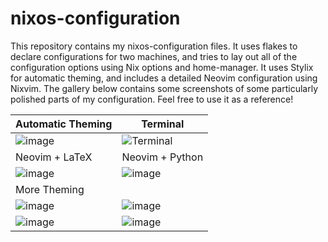 # nixos-configuration
This repository contains my nixos-configuration files. It uses flakes to declare configurations for two machines, and tries to lay out all of the configuration options using Nix options and home-manager. It uses Stylix for automatic theming, and includes a detailed Neovim configuration using Nixvim. The gallery below contains some screenshots of some particularly polished parts of my configuration. Feel free to use it as a reference!

| Automatic Theming | Terminal |
|---------------|---------------|
| ![image](https://github.com/user-attachments/assets/c3671dcf-3a87-4d50-966b-3f8eb4c965a8) | ![Terminal](https://github.com/user-attachments/assets/0d7de0bb-009c-4950-8e21-b2d998d7b535) |
| Neovim + LaTeX | Neovim + Python |
|![image](https://github.com/user-attachments/assets/94948921-a8fa-40ad-a4b5-55053202a9d2)|![image](https://github.com/user-attachments/assets/b1741938-c45a-47b6-aa68-6c040fcc4faa)|
|More Theming| |
|![image](https://github.com/user-attachments/assets/585d7e47-d805-4a0c-97ee-83dbcca0f3af) |![image](https://github.com/user-attachments/assets/7b92ab5e-512f-44f2-ba2f-bbd4858ef8e9)|
|![image](https://github.com/user-attachments/assets/70f31c61-7ab9-476d-b0e4-0543e49b3cd2) | ![image](https://github.com/user-attachments/assets/6265dc97-796d-4337-bf0a-d30e4c651410) |

